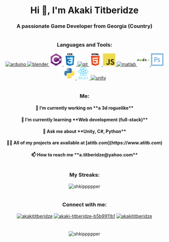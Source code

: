 <h1 align="center">Hi 👋, I'm Akaki Titberidze</h1>
<h3 align="center">A passionate Game Developer from Georgia (Country)</h3>

#

<h3 align="center">Languages and Tools:</h3>
<p align="center"> <a href="https://www.arduino.cc/" target="_blank" rel="noreferrer"> <img src="https://cdn.worldvectorlogo.com/logos/arduino-1.svg" alt="arduino" width="40" height="40"/> </a> <a href="https://www.blender.org/" target="_blank" rel="noreferrer"> <img src="https://download.blender.org/branding/community/blender_community_badge_white.svg" alt="blender" width="40" height="40"/> </a> <a href="https://www.w3schools.com/cs/" target="_blank" rel="noreferrer"> <img src="https://raw.githubusercontent.com/devicons/devicon/master/icons/csharp/csharp-original.svg" alt="csharp" width="40" height="40"/> </a> <a href="https://www.w3schools.com/css/" target="_blank" rel="noreferrer"> <img src="https://raw.githubusercontent.com/devicons/devicon/master/icons/css3/css3-original-wordmark.svg" alt="css3" width="40" height="40"/> </a> <a href="https://git-scm.com/" target="_blank" rel="noreferrer"> <img src="https://www.vectorlogo.zone/logos/git-scm/git-scm-icon.svg" alt="git" width="40" height="40"/> </a> <a href="https://www.w3.org/html/" target="_blank" rel="noreferrer"> <img src="https://raw.githubusercontent.com/devicons/devicon/master/icons/html5/html5-original-wordmark.svg" alt="html5" width="40" height="40"/> </a> <a href="https://developer.mozilla.org/en-US/docs/Web/JavaScript" target="_blank" rel="noreferrer"> <img src="https://raw.githubusercontent.com/devicons/devicon/master/icons/javascript/javascript-original.svg" alt="javascript" width="40" height="40"/> </a> <a href="https://www.mathworks.com/" target="_blank" rel="noreferrer"> <img src="https://upload.wikimedia.org/wikipedia/commons/2/21/Matlab_Logo.png" alt="matlab" width="40" height="40"/> </a> <a href="https://nodejs.org" target="_blank" rel="noreferrer"> <img src="https://raw.githubusercontent.com/devicons/devicon/master/icons/nodejs/nodejs-original-wordmark.svg" alt="nodejs" width="40" height="40"/> </a> <a href="https://www.photoshop.com/en" target="_blank" rel="noreferrer"> <img src="https://raw.githubusercontent.com/devicons/devicon/master/icons/photoshop/photoshop-line.svg" alt="photoshop" width="40" height="40"/> </a> <a href="https://www.python.org" target="_blank" rel="noreferrer"> <img src="https://raw.githubusercontent.com/devicons/devicon/master/icons/python/python-original.svg" alt="python" width="40" height="40"/> </a> <a href="https://reactjs.org/" target="_blank" rel="noreferrer"> <img src="https://raw.githubusercontent.com/devicons/devicon/master/icons/react/react-original-wordmark.svg" alt="react" width="40" height="40"/> </a> <a href="https://unity.com/" target="_blank" rel="noreferrer"> <img src="https://www.vectorlogo.zone/logos/unity3d/unity3d-icon.svg" alt="unity" width="40" height="40"/> </a> </p>

#

<h3 align="center">Me:</h3>

<h4 align="center"> 🔭 I’m currently working on **a 3d roguelike**</h4>

<h4 align="center"> 🌱 I’m currently learning **Web development (full-stack)**</h4>

<h4 align="center"> 💬 Ask me about **Unity, C#, Python**</h4>

<h4 align="center"> 👨‍💻 All of my projects are available at [atitb.com](https://www.atitb.com)</h4>

<h4 align="center"> 📫 How to reach me **a.titberidze@yahoo.com**</h4>


# 

<h3 align="center">My Streaks:</h3>

<p align="center"><img align="center" src="https://github-readme-streak-stats.herokuapp.com/?user=shkippppper&" alt="shkippppper" /></p>

#

<h3 align="center">Connect with me:</h3>
<p align="center">
<a href="https://twitter.com/akakititberidze" target="blank"><img align="center" src="https://raw.githubusercontent.com/rahuldkjain/github-profile-readme-generator/master/src/images/icons/Social/twitter.svg" alt="akakititberidze" height="30" width="40" /></a>
<a href="https://linkedin.com/in/akaki-titberidze-b5b9911b1" target="blank"><img align="center" src="https://raw.githubusercontent.com/rahuldkjain/github-profile-readme-generator/master/src/images/icons/Social/linked-in-alt.svg" alt="akaki-titberidze-b5b9911b1" height="30" width="40" /></a>
<a href="https://instagram.com/akakititberidze" target="blank"><img align="center" src="https://raw.githubusercontent.com/rahuldkjain/github-profile-readme-generator/master/src/images/icons/Social/instagram.svg" alt="akakititberidze" height="30" width="40" /></a>
</p>

#
<p align="center"> <img src="https://komarev.com/ghpvc/?username=shkippppper&label=Profile%20views&color=69b40e&style=plastic" alt="shkippppper" /> </p>
